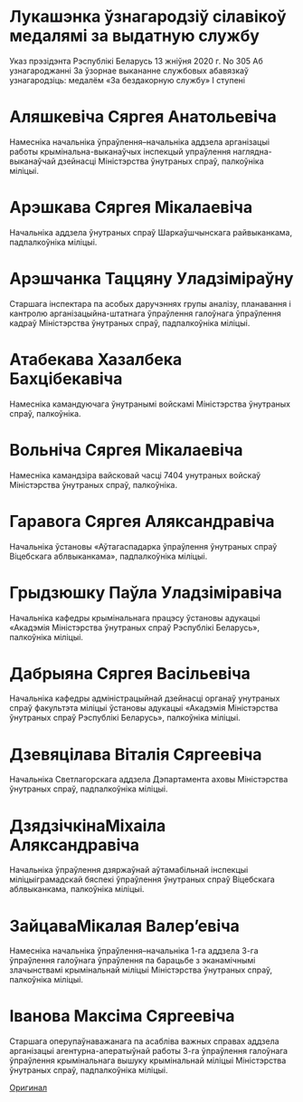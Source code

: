 # Лукашэнка ўзнагародзіў сілавікоў медалямі за выдатную службу

Указ прэзідэнта Рэспублікі Беларусь
13 жніўня 2020 г.
No 305
Аб узнагароджанні
За ўзорнае выкананне службовых абавязкаў узнагародзіць: медалём «За бездакорную службу» І ступені

# Аляшкевіча Сяргея Анатольевіча 

Намесніка начальніка ўпраўлення–начальніка аддзела арганізацыі работы крымінальна-выканаўчых інспекцый упраўлення наглядна-выканаўчай дзейнасці Міністэрства ўнутраных спраў, палкоўніка міліцыі.

# Арэшкава Сяргея Мікалаевіча

Начальніка аддзела ўнутраных спраў Шаркаўшчынскага райвыканкама, падпалкоўніка міліцыі.

# Арэшчанка Таццяну Уладзіміраўну

Старшага інспектара па асобых даручэннях групы аналізу, планавання і кантролю арганізацыйна-штатнага ўпраўлення галоўнага ўпраўлення кадраў Міністэрства ўнутраных спраў, падпалкоўніка міліцыі.

# Атабекава Хазалбека Бахцібекавіча

Намесніка камандуючага ўнутранымі войскамі Міністэрства ўнутраных спраў, палкоўніка.

# Вольніча Сяргея Мікалаевіча

Намесніка камандзіра вайсковай часці 7404 унутраных войскаў Міністэрства ўнутраных спраў, палкоўніка.

# Гаравога Сяргея Аляксандравіча

Начальніка ўстановы «Аўтагаспадарка ўпраўлення ўнутраных спраў Віцебскага аблвыканкама», падпалкоўніка міліцыі.

# Грыдзюшку Паўла Уладзіміравіча

Начальніка кафедры крымінальнага працэсу ўстановы адукацыі «Акадэмія Міністэрства ўнутраных спраў Рэспублікі Беларусь», палкоўніка міліцыі.

# Дабрыяна Сяргея Васільевіча 

Начальніка кафедры адміністрацыйнай дзейнасці органаў унутраных спраў факультэта міліцыі ўстановы адукацыі «Акадэмія Міністэрства ўнутраных спраў Рэспублікі Беларусь», палкоўніка міліцыі.

# Дзевяцілава Віталія Сяргеевіча

Начальніка Светлагорскага аддзела Дэпартамента аховы Міністэрства ўнутраных спраў, падпалкоўніка міліцыі.

# ДзядзічкінаМіхаіла Аляксандравіча

Начальніка ўпраўлення дзяржаўнай аўтамабільнай інспекцыі міліцыіграмадскай бяспекі ўпраўлення ўнутраных спраў Віцебскага аблвыканкама, палкоўніка міліцыі.

# ЗайцаваМікалая Валер’евіча

Намесніка начальніка ўпраўлення–начальніка 1-га аддзела 3-га ўпраўлення галоўнага ўпраўлення па барацьбе з эканамічнымі злачынствамі крымінальнай міліцыі Міністэрства ўнутраных спраў, палкоўніка міліцыі.

# Іванова Максіма Сяргеевіча

Старшага оперупаўнаважанага па асабліва важных справах аддзела арганізацыі агентурна-аператыўнай работы 3-га ўпраўлення галоўнага ўпраўлення крымінальнага вышуку крымінальнай міліцыі Міністэрства ўнутраных спраў, падпалкоўніка міліцыі.

[Оригинал](https://github.com/free-belarus/info/files/5089257/default.pdf)
